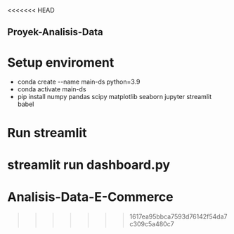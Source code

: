 <<<<<<< HEAD
## Proyek-Analisis-Data
# Setup enviroment
- conda create --name main-ds python=3.9
- conda activate main-ds
- pip install numpy pandas scipy matplotlib seaborn jupyter streamlit babel

# Run streamlit
streamlit run dashboard.py
=======
# Analisis-Data-E-Commerce
>>>>>>> 1617ea95bbca7593d76142f54da7c309c5a480c7
